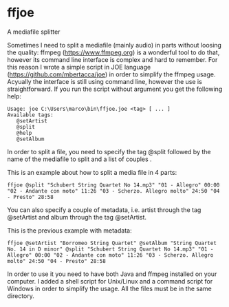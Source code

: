 # ffjoe
A mediafile splitter

Sometimes I need to split a mediafile (mainly audio) in parts without loosing the quality: ffmpeg (https://www.ffmpeg.org) is a wonderful tool to do that, however its command line interface is complex and hard to remember.
For this reason I wrote a simple script in JOE language (https://github.com/mbertacca/joe) in order to simplify the ffmpeg usage. Acyually the interface is still using command line, however the use is straightforward.
If you run the script without argument you get the following help:

`Usage: joe C:\Users\marco\bin\ffjoe.joe <tag> [ ... ]`  
`Available tags:`  
`   @setArtist`  
`   @split`  
`   @help`  
`   @setAlbum`   

In order to split a file, you need to specify the tag @split followed by the name of the mediafile to split and a list of couples <name> <starting point>.

This is an example about how to split a media file in 4 parts:

`ffjoe @split "Schubert String Quartet No 14.mp3" "01 - Allegro" 00:00 "02 - Andante con moto" 11:26 "03 - Scherzo. Allegro molto" 24:50 "04 - Presto" 28:58`

You can also specify a couple of metadata, i.e. artist through the tag @setArtist and album through the tag @setArtist.

This is the previous example with metadata:

`ffjoe @setArtist "Borromeo String Quartet" @setAlbum "String Quartet No. 14 in D minor" @split "Schubert String Quartet No 14.mp3" "01 - Allegro" 00:00 "02 - Andante con moto" 11:26 "03 - Scherzo. Allegro molto" 24:50 "04 - Presto" 28:58`

In order to use it you need to have both Java and ffmpeg installed on your computer. I added a shell script for Unix/Linux and a command script for Windows in order to simplify the usage. All the files must be in the same directory.

